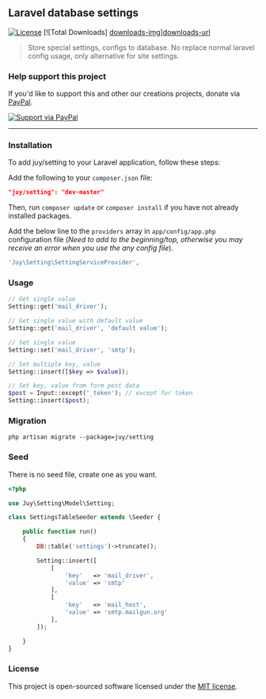 ## Laravel database settings
[![License][license-img]][license-url] [![Total Downloads] [downloads-img]][downloads-url]

> Store special settings, configs to database. No replace normal laravel config usage, only alternative for site settings.

### Help support this project
If you'd like to support this and other our creations projects, donate via [PayPal][paypal-donate-url].

[![Support via PayPal][paypal-donate-img]][paypal-donate-url]

----------

### Installation
To add juy/setting to your Laravel application, follow these steps:

Add the following to your `composer.json` file:

```json
"juy/setting": "dev-master"
```

Then, run `composer update` or `composer install` if you have not already installed packages.

Add the below line to the `providers` array in `app/config/app.php` configuration file (*Need to add to the beginning/top, otherwise you may receive an error when you use the any config file*).

```php
'Juy\Setting\SettingServiceProvider',
```

### Usage
```php
// Get single value
Setting::get('mail_driver');

// Get single value with default value
Setting::get('mail_driver', 'default value');

// Set single value
Setting::set('mail_driver', 'smtp');

// Set multiple key, value
Setting::insert([$key => $value]);

// Set key, value from form post data
$post = Input::except('_token'); // except for token
Setting::insert($post);
```

### Migration
```shell
php artisan migrate --package=juy/setting
```

### Seed
There is no seed file, create one as you want.

```php
<?php

use Juy\Setting\Model\Setting;

class SettingsTableSeeder extends \Seeder {

	public function run()
	{
		DB::table('settings')->truncate();

		Setting::insert([
			[
				'key'	=> 'mail_driver',
				'value'	=> 'smtp'
			],
			[
				'key'	=> 'mail_host',
				'value'	=> 'smtp.mailgun.org'
			],
		]);

	}
}
```
### License
This project is open-sourced software licensed under the [MIT license][mit-url].

[license-img]: https://img.shields.io/packagist/l/juy/setting.svg?style=flat-square
[license-url]: https://packagist.org/packages/juy/setting
[downloads-img]: https://img.shields.io/packagist/dt/juy/setting.svg?style=flat-square
[downloads-url]: https://packagist.org/packages/juy/setting

[paypal-donate-img]: https://img.shields.io/badge/PayPal-donate-brightgreen.svg?style=flat-square
[paypal-donate-url]: http://bit.ly/donateAngelside

[mit-url]: http://opensource.org/licenses/MIT
